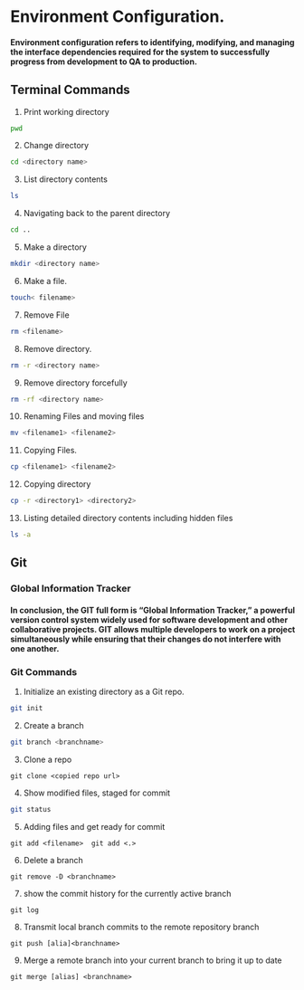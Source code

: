 # Environment Configuration.

#### Environment configuration refers to identifying, modifying, and managing the interface dependencies required for the system to successfully progress from development to QA to production.

## Terminal Commands

1. Print working directory

```bash
pwd
```

2. Change directory

```bash
cd <directory name>
```

3. List directory contents

```bash
ls
```

4. Navigating back to the parent directory

```bash
cd ..
```

5. Make a directory

```bash
mkdir <directory name>
```

6. Make a file.

```bash
touch< filename>
```

7. Remove File

```bash
rm <filename>
```

8. Remove directory.

```bash
rm -r <directory name>
```

9. Remove directory forcefully

```bash
rm -rf <directory name>
```

10. Renaming Files and moving files

```bash
mv <filename1> <filename2>
```

11. Copying Files.

```bash
cp <filename1> <filename2>
```

12. Copying directory

```bash
cp -r <directory1> <directory2>
```

13. Listing detailed directory contents including hidden files

```bash
ls -a
```

## Git

### Global Information Tracker

#### In conclusion, the GIT full form is “Global Information Tracker,” a powerful version control system widely used for software development and other collaborative projects. GIT allows multiple developers to work on a project simultaneously while ensuring that their changes do not interfere with one another.

### Git Commands

1. Initialize an existing directory as a Git repo.

```bash
git init
```

2. Create a branch

```bash
git branch <branchname>
```

3. Clone a repo

```
git clone <copied repo url>
```

4. Show modified files, staged for commit

```bash
git status
```

5. Adding files and get ready for commit

```
git add <filename>  git add <.>
```

6. Delete a branch

```
git remove -D <branchname>
```

7. show the commit history for the currently active branch

```
git log
```

8. Transmit local branch commits to the remote repository branch

```
git push [alia]<branchname>
```

9. Merge a remote branch into your current branch to bring it up to date

```
git merge [alias] <branchname>
```
